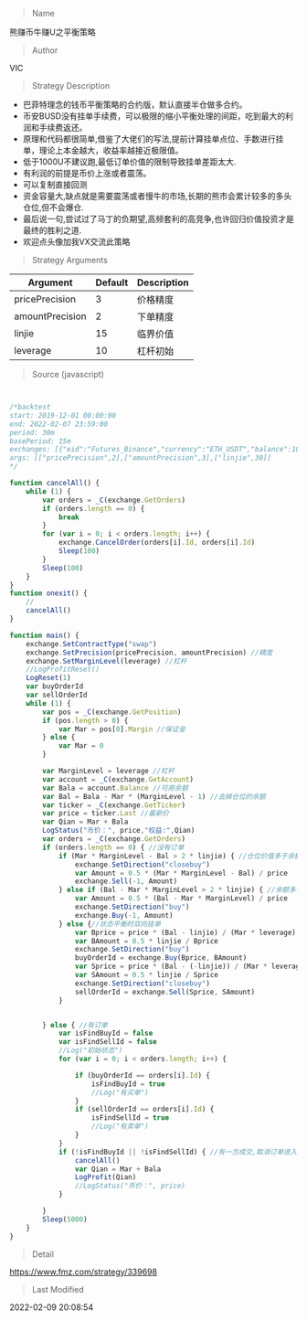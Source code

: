 
> Name

熊赚币牛赚U之平衡策略

> Author

VIC

> Strategy Description

* 巴菲特理念的钱币平衡策略的合约版，默认直接半仓做多合约。
* 币安BUSD没有挂单手续费，可以极限的缩小平衡处理的间距，吃到最大的利润和手续费返还。
* 原理和代码都很简单,借鉴了大佬们的写法,提前计算挂单点位、手数进行挂单，理论上本金越大，收益率越接近极限值。
* 低于1000U不建议跑,最低订单价值的限制导致挂单差距太大.
* 有利润的前提是币价上涨或者震荡。
* 可以复制直接回测
* 资金容量大,缺点就是需要震荡或者慢牛的市场,长期的熊市会累计较多的多头仓位,但不会爆仓.
* 最后说一句,尝试过了马丁的负期望,高频套利的高竞争,也许回归价值投资才是最终的胜利之道.
* 欢迎点头像加我VX交流此策略

> Strategy Arguments



|Argument|Default|Description|
|----|----|----|
|pricePrecision|3|价格精度|
|amountPrecision|2|下单精度|
|linjie|15|临界价值|
|leverage|10|杠杆初始|


> Source (javascript)

``` javascript


/*backtest
start: 2019-12-01 00:00:00
end: 2022-02-07 23:59:00
period: 30m
basePeriod: 15m
exchanges: [{"eid":"Futures_Binance","currency":"ETH_USDT","balance":100000}]
args: [["pricePrecision",2],["amountPrecision",3],["linjie",30]]
*/

function cancelAll() {
    while (1) {
        var orders = _C(exchange.GetOrders)
        if (orders.length == 0) {
            break
        }
        for (var i = 0; i < orders.length; i++) {
            exchange.CancelOrder(orders[i].Id, orders[i].Id)
            Sleep(100)
        }
        Sleep(100)
    }
}
function onexit() {
    //
    cancelAll()
}

function main() {
    exchange.SetContractType("swap")
    exchange.SetPrecision(pricePrecision, amountPrecision) //精度
    exchange.SetMarginLevel(leverage) //杠杆
    //LogProfitReset()
    LogReset(1)
    var buyOrderId
    var sellOrderId
    while (1) {
        var pos = _C(exchange.GetPosition)
        if (pos.length > 0) {
            var Mar = pos[0].Margin //保证金
        } else {
            var Mar = 0
        }

        var MarginLevel = leverage //杠杆
        var account = _C(exchange.GetAccount)
        var Bala = account.Balance //可用余额
        var Bal = Bala - Mar * (MarginLevel - 1) //去掉仓位的余额
        var ticker = _C(exchange.GetTicker)
        var price = ticker.Last //最新价
        var Qian = Mar + Bala
        LogStatus("币价：", price,"权益:",Qian)
        var orders = _C(exchange.GetOrders)
        if (orders.length == 0) { //没有订单
            if (Mar * MarginLevel - Bal > 2 * linjie) { //仓位价值多于余额 //临界价值
                exchange.SetDirection("closebuy")
                var Amount = 0.5 * (Mar * MarginLevel - Bal) / price
                exchange.Sell(-1, Amount)
            } else if (Bal - Mar * MarginLevel > 2 * linjie) { //余额多于仓位价值 //临界价值
                var Amount = 0.5 * (Bal - Mar * MarginLevel) / price
                exchange.SetDirection("buy")
                exchange.Buy(-1, Amount)
            } else {//状态平衡时双向挂单
                var Bprice = price * (Bal - linjie) / (Mar * leverage)
                var BAmount = 0.5 * linjie / Bprice
                exchange.SetDirection("buy")
                buyOrderId = exchange.Buy(Bprice, BAmount)
                var Sprice = price * (Bal - (-linjie)) / (Mar * leverage)
                var SAmount = 0.5 * linjie / Sprice
                exchange.SetDirection("closebuy")
                sellOrderId = exchange.Sell(Sprice, SAmount)
            }


        } else { //有订单
            var isFindBuyId = false
            var isFindSellId = false
            //Log("初始状态")
            for (var i = 0; i < orders.length; i++) {

                if (buyOrderId == orders[i].Id) {
                    isFindBuyId = true
                    //Log("有买单")
                }
                if (sellOrderId == orders[i].Id) {
                    isFindSellId = true
                    //Log("有卖单")
                }
            }
            if (!isFindBuyId || !isFindSellId) { //有一方成交,取消订单进入新循环
                cancelAll()
                var Qian = Mar + Bala
                LogProfit(Qian)
                //LogStatus("币价：", price)
            }

        }
        Sleep(5000)
    }
}
```

> Detail

https://www.fmz.com/strategy/339698

> Last Modified

2022-02-09 20:08:54
